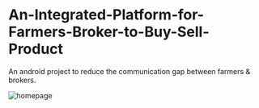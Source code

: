 # An-Integrated-Platform-for-Farmers-Broker-to-Buy-Sell-Product
An android project to reduce the communication gap between farmers &amp; brokers.

![homepage](https://github.com/Shahariar08/FarmersSale/blob/master/Screenshots/Hompage.png)
